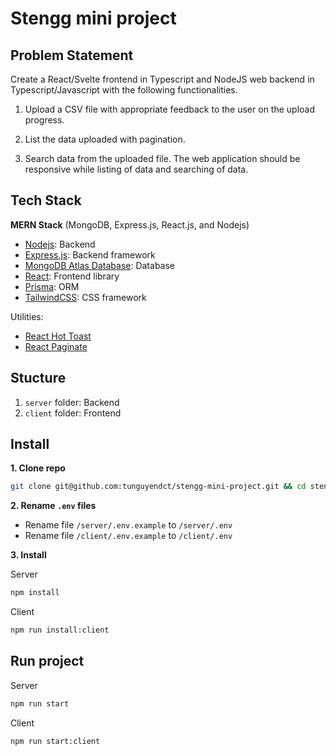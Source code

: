 # Stengg mini project

## Problem Statement
Create a React/Svelte frontend in Typescript and NodeJS web backend in Typescript/Javascript with the following functionalities.

1. Upload a CSV file with appropriate feedback to the user on the upload progress.

2. List the data uploaded with pagination.

3. Search data from the uploaded file. The web application should be responsive while listing of data and searching of data.

## Tech Stack
**MERN Stack** (MongoDB, Express.js, React.js, and Nodejs)
- [Nodejs](https://nodejs.org/en): Backend
- [Express.js](https://expressjs.com/): Backend framework
- [MongoDB Atlas Database](https://www.mongodb.com/atlas/database): Database
- [React](https://react.dev/): Frontend library
- [Prisma](https://www.prisma.io): ORM
- [TailwindCSS](https://tailwindcss.com): CSS framework

Utilities:
- [React Hot Toast](https://react-hot-toast.com/)
- [React Paginate](https://github.com/AdeleD/react-paginate)

## Stucture
1. `server` folder: Backend
2. `client` folder: Frontend

## Install
**1. Clone repo**

```bash
git clone git@github.com:tunguyendct/stengg-mini-project.git && cd stengg-mini-project
```

**2. Rename `.env` files**

- Rename file `/server/.env.example` to `/server/.env`
- Rename file `/client/.env.example` to `/client/.env`

**3. Install**

Server

```bash
npm install
```

Client
```bash
npm run install:client
```

## Run project

Server
```bash
npm run start
```

Client

```bash
npm run start:client
```
